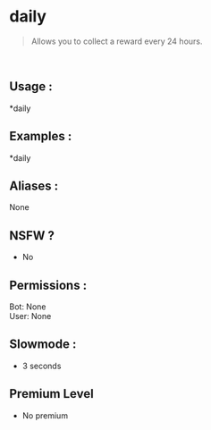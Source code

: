 # daily

> Allows you to collect a reward every 24 hours.

<br>

## Usage :

*daily

## Examples :

*daily

## Aliases :

None

## NSFW ?

- No

## Permissions :

Bot: None
<br>
User: None

## Slowmode :

- 3 seconds

## Premium Level

- No premium